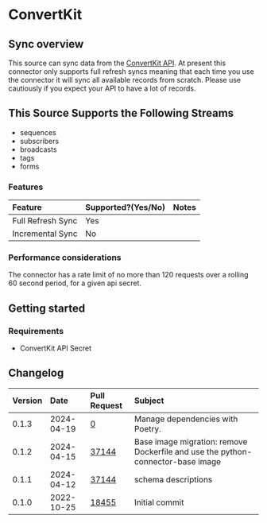 # ConvertKit

## Sync overview

This source can sync data from the [ConvertKit API](https://developers.convertkit.com/#getting-started). At present this connector only supports full refresh syncs meaning that each time you use the connector it will sync all available records from scratch. Please use cautiously if you expect your API to have a lot of records.

## This Source Supports the Following Streams

* sequences
* subscribers
* broadcasts
* tags
* forms

### Features

| Feature | Supported?\(Yes/No\) | Notes |
| :--- | :--- | :--- |
| Full Refresh Sync | Yes |  |
| Incremental Sync | No |  |

### Performance considerations

The connector has a rate limit of no more than 120 requests over a rolling 60 second period, for a given api secret.

## Getting started

### Requirements

* ConvertKit API Secret

## Changelog

| Version | Date       | Pull Request | Subject                                                    |
|:--------|:-----------| :----------- |:-----------------------------------------------------------|
| 0.1.3 | 2024-04-19 | [0](https://github.com/airbytehq/airbyte/pull/0) | Manage dependencies with Poetry. |
| 0.1.2 | 2024-04-15 | [37144](https://github.com/airbytehq/airbyte/pull/37144) | Base image migration: remove Dockerfile and use the python-connector-base image |
| 0.1.1 | 2024-04-12 | [37144](https://github.com/airbytehq/airbyte/pull/37144) | schema descriptions |
| 0.1.0 | 2022-10-25 | [18455](https://github.com/airbytehq/airbyte/pull/18455) | Initial commit |
